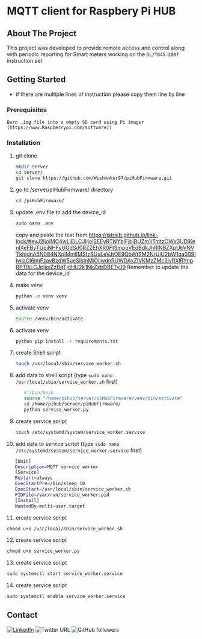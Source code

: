 <div id="top"></div>

<!-- PROJECT LOGO -->
# MQTT client for Raspbery Pi HUB


<!-- ABOUT THE PROJECT -->
## About The Project
This project was developed to provide remote access and control along with periodic reporting for Smart meters working on the `DL/T645-2007` instruction set

<!-- GETTING STARTED -->
## Getting Started
* if there are multiple lines of instruction please copy them line by line

### Prerequisites

   `Burn .img file into a empty SD card using Pi imager (https://www.Raspberrypi.com/software/)`

### Installation

1. git clone

   ```sh
   mkdir server
   cd server/
   git clone https://github.com/Wishmaker97/piHubFirmware.git
   ```

2. go to /server/piHubFirmware/ directory

   ```sh
   cd /piHubFirmware/
   ```
3. update .env file to add the device_id

   ```sh
   sudo nano .env
   ```
   copy and paste the text from https://jstrieb.github.io/link-lock/#eyJ2IjoiMC4wLjEiLCJlIjoiSEEyRTNYblFjbjBUZm1iTmtzOWx3UDlKenlXeFByTUpjNHFyUGdSd0RZZEhXR0FtSmpuVEdBdkJhRlNBZXpUbVNVTkhjdnA5N084NXpiMmllMStzSUxLeVJtOE9QbWtSM2NrUjU2bW1qa009IiwiaCI6ImFzayBzdW5ueSIsInMiOiIwdnRUWDAxZlVKMzZMc3lvRXlRYnpRPT0iLCJpIjoiZzBqTjdHU2k1NkZzbDBETyJ9 Remember to update the data for the device_id

4. make venv

   ```sh
   python -m venv venv
   ```

5. activate venv

   ```sh
   source /venv/bin/activate
   ```
6. activate venv

   ```sh
   python pip install -r requirements.txt
   ```

7. create Shell script

   ```sh
   touch /usr/local/sbin/service_worker.sh
   ```

8. add data to shell script (type ```sudo nano /usr/local/sbin/service_worker.sh``` first)

   ```sh
      #!/bin/bash
      source "/home/pihub/server/piHubFirmware/venv/bin/activate"
      cd /home/pihub/server/piHubFirmware/
      python service_worker.py
   ```

9. create service script

   ```sh
   touch /etc/systemd/system/service_worker.service
   ```

10. add data to service script (type ```sudo nano /etc/systemd/system/service_worker.service``` first)

   ```sh
      [Unit]
      Description=MQTT service worker
      [Service]
      Restart=always
      ExecStartPre=/bin/sleep 10
      ExecStart=/usr/local/sbin/service_worker.sh
      PIDFile=/var/run/service_worker.pid
      [Install]
      WantedBy=multi-user.target
   ```

11. create service script

   ```sh
   chmod u+x /usr/local/sbin/service_worker.sh
   ```

12. create service script

   ```sh
   chmod u+x service_worker.py
   ```

13. create service script

   ```sh
   sudo systemctl start service_worker.service
   ```

14. create service script

   ```sh
   sudo systemctl enable service_worker.service
   ```



<!-- CONTACT -->
## Contact

[![LinkedIn][linkedin-shield]][linkedin-url]  ![Twitter URL](https://img.shields.io/twitter/url?label=VishmikaFernan1&logo=twitter&style=for-the-badge&url=https%3A%2F%2Ftwitter.com%2FVishmikaFernan1) ![GitHub followers](https://img.shields.io/github/followers/Wishmaker97?logo=github&style=for-the-badge)



<!-- MARKDOWN LINKS & IMAGES -->
<!-- https://www.markdownguide.org/basic-syntax/#reference-style-links -->

[linkedin-shield]: https://img.shields.io/badge/-LinkedIn-black.svg?style=for-the-badge&logo=linkedin&colorB=555
[linkedin-url]: https://www.linkedin.com/in/vishmika-fernando-435923116/

